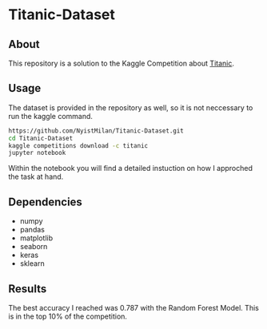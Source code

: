 # Titanic-Dataset

## About

This repository is a solution to the Kaggle Competition about [Titanic](https://www.kaggle.com/competitions/titanic).

## Usage

The dataset is provided in the repository as well, so it is not neccessary to run the kaggle command.

```bash
https://github.com/NyistMilan/Titanic-Dataset.git
cd Titanic-Dataset
kaggle competitions download -c titanic
jupyter notebook
```

Within the notebook you will find a detailed instuction on how I approched the task at hand.

## Dependencies

- numpy
- pandas
- matplotlib
- seaborn
- keras
- sklearn

## Results

The best accuracy I reached was 0.787 with the Random Forest Model. This is in the top 10% of the competition.
